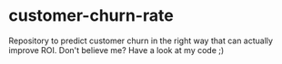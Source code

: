 # customer-churn-rate
Repository to predict customer churn in the right way that can actually improve ROI. Don't believe me? Have a look at my code ;)
